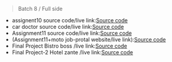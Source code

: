 > Batch 8 / Full side
 - assignent10 source code/live link:[Source code](https://github.com/julfiker755/Assignment10)
 - car doctor source code/live link:[Source code](https://github.com/julfiker755/car-doctor)
 - Assignment11 source code/live link:[Source code](https://github.com/julfiker755/Assignment11-job-stock)
 - (Assignment11+moto job-protal website/live link):[Source code](https://github.com/julfiker755/job-protal)
 - Final Project Bistro boss /live link:[Source code](https://github.com/julfiker755/Bistro-boss)
 - Final Project-2 Hotel zante /live link:[Source code](https://github.com/julfiker755/Hotel-zante-website)
